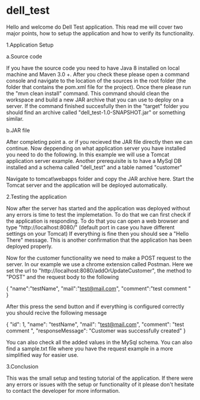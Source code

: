 # dell_test

Hello and welcome do Dell Test application.
This read me will cover two major points, how to setup the application and how to verify its functionality.

1.Application Setup

a.Source code

If you have the source code you need to have Java 8 installed on local machine and Maven 3.0 +.
After you check these please open a command console and navigate to the location of the sources in the root folder (the 
folder that contains the pom.xml file for the project).
 Once there please run the "mvn clean install" command.
 This command should clean the workspace and build a new JAR archive that you can use to deploy on a server.
 If the command finished succesfully then in the "target" folder you should find an archive called 
 "dell_test-1.0-SNAPSHOT.jar" or something similar.  

b.JAR file

After completing point a. or if you recieved the JAR file directly then we can continue.
Now deppending on what application server you have installed you need to do the following. In this example we will 
use a Tomcat application server example.
Another prerequisite is to have a MySql DB installed and a schema called "dell_test" and a table named "customer" 

Navigate to tomcat\webapps folder and copy the JAR archive here.
Start the Tomcat server and the application will be deployed automatically.

2.Testing the application

Now after the server has started and the application was deployed without any errors is time to test the implemetation.
To do that we can first check if the application is responding. To do that you can open a web browser and type 
"http://localhost:8080/" (default port in case you have different settings on your Tomcat)
If everything is fine then you should see a "Hello There" message. This is another confirmation that the application 
has been deployed properly.

Now for the customer functionality we need to make a POST request to the server. In our example we use a chrome 
extension called Postman.
Here we set the url to "http://localhost:8080/addOrUpdateCustomer", the method to "POST" and the request body to the 
following

{
	"name":"testName",
	"mail":"test@mail.com",
	"comment":"test comment "
}

After this press the send button and if everything is configured correctly you should recive the following message

{
    "id": 1,
    "name": "testName",
    "mail": "test@mail.com",
    "comment": "test comment ",
    "responseMessage": "Customer was successfully created"
}

You can also check all the added values in the MySql schema.
You can also find a sample.txt file where you have the request example in a more simplified way for easier use.

3.Conclusion

This was the small setup and testing tutorial of the application. If there were any errors or issues with the setup 
or functionality of it please don't hesitate to contact the developer for more information.

